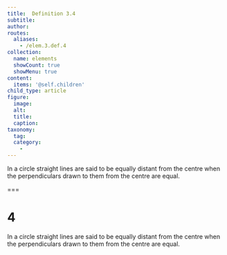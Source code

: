 ```yaml
---
title:  Definition 3.4
subtitle: 
author:
routes:
  aliases:
    - /elem.3.def.4
collection:
  name: elements
  showCount: true
  showMenu: true
content:
  items: '@self.children'
child_type: article
figure:
  image:
  alt:
  title:
  caption:
taxonomy:
  tag:
  category:
    - 
---
```


<p>In a circle straight lines are said <hi rend="bold">to be equally distant from the centre</hi> when the perpendiculars drawn to them from the centre are equal.</p>

===

<h1>4</h1>
<p>In a circle straight lines are said <span class="bold">to be equally distant from the centre</span> when the perpendiculars drawn to them from the centre are equal.</p>
